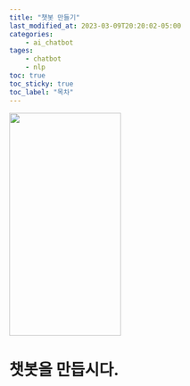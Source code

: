 ```yaml
---
title: "챗봇 만들기"
last_modified_at: 2023-03-09T20:20:02-05:00
categories:
    - ai_chatbot
tages:
    - chatbot
    - nlp
toc: true
toc_sticky: true
toc_label: "목차"
---
```



<img src="../../../image/chatbot/chatbot_lachesis.png" 
width="200" height="400"/>

# 챗봇을 만듭시다.

